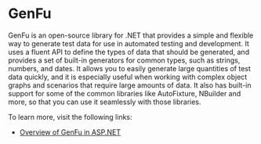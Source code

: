 # GenFu

GenFu is an open-source library for .NET that provides a simple and flexible way to generate test data for use in automated testing and development. It uses a fluent API to define the types of data that should be generated, and provides a set of built-in generators for common types, such as strings, numbers, and dates. It allows you to easily generate large quantities of test data quickly, and it is especially useful when working with complex object graphs and scenarios that require large amounts of data. It also has built-in support for some of the common libraries like AutoFixture, NBuilder and more, so that you can use it seamlessly with those libraries.

To learn more, visit the following links:

- [Overview of GenFu in ASP.NET](https://github.com/MisterJames/GenFu)
